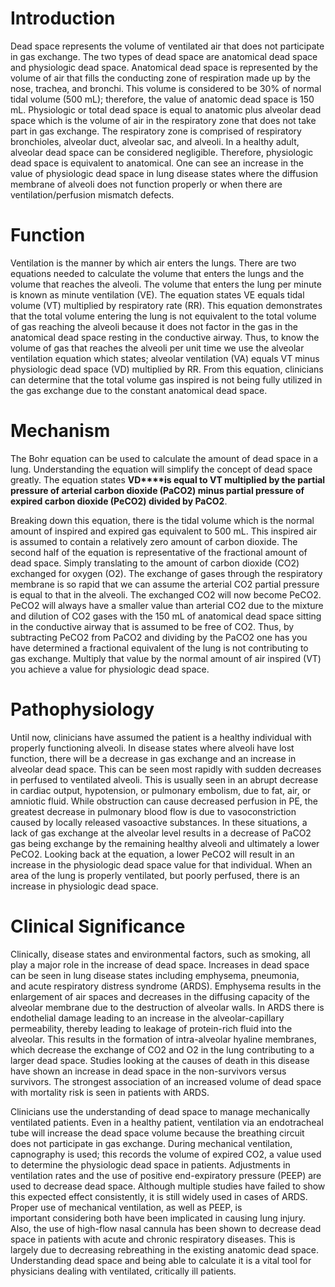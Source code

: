# Introduction

Dead space represents the volume of ventilated air that does not participate in gas exchange. The two types of dead space are anatomical dead space and physiologic dead space. Anatomical dead space is represented by the volume of air that fills the conducting zone of respiration made up by the nose, trachea, and bronchi. This volume is considered to be 30% of normal tidal volume (500 mL); therefore, the value of anatomic dead space is 150 mL. Physiologic or total dead space is equal to anatomic plus alveolar dead space which is the volume of air in the respiratory zone that does not take part in gas exchange. The respiratory zone is comprised of respiratory bronchioles, alveolar duct, alveolar sac, and alveoli. In a healthy adult, alveolar dead space can be considered negligible. Therefore, physiologic dead space is equivalent to anatomical. One can see an increase in the value of physiologic dead space in lung disease states where the diffusion membrane of alveoli does not function properly or when there are ventilation/perfusion mismatch defects.

# Function

Ventilation is the manner by which air enters the lungs. There are two equations needed to calculate the volume that enters the lungs and the volume that reaches the alveoli. The volume that enters the lung per minute is known as minute ventilation (VE). The equation states VE equals tidal volume (VT) multiplied by respiratory rate (RR). This equation demonstrates that the total volume entering the lung is not equivalent to the total volume of gas reaching the alveoli because it does not factor in the gas in the anatomical dead space resting in the conductive airway. Thus, to know the volume of gas that reaches the alveoli per unit time we use the alveolar ventilation equation which states; alveolar ventilation (VA) equals VT minus physiologic dead space (VD) multiplied by RR. From this equation, clinicians can determine that the total volume gas inspired is not being fully utilized in the gas exchange due to the constant anatomical dead space.

# Mechanism

The Bohr equation can be used to calculate the amount of dead space in a lung. Understanding the equation will simplify the concept of dead space greatly. The equation states **VD****is equal to VT multiplied by the partial pressure of arterial carbon dioxide (PaCO2) minus partial pressure of expired carbon dioxide (PeCO2) divided by PaCO2**.

Breaking down this equation, there is the tidal volume which is the normal amount of inspired and expired gas equivalent to 500 mL. This inspired air is assumed to contain a relatively zero amount of carbon dioxide. The second half of the equation is representative of the fractional amount of dead space. Simply translating to the amount of carbon dioxide (CO2) exchanged for oxygen (O2). The exchange of gases through the respiratory membrane is so rapid that we can assume the arterial CO2 partial pressure is equal to that in the alveoli. The exchanged CO2 will now become PeCO2. PeCO2 will always have a smaller value than arterial CO2 due to the mixture and dilution of CO2 gases with the 150 mL of anatomical dead space sitting in the conductive airway that is assumed to be free of CO2. Thus, by subtracting PeCO2 from PaCO2 and dividing by the PaCO2 one has you have determined a fractional equivalent of the lung is not contributing to gas exchange. Multiply that value by the normal amount of air inspired (VT) you achieve a value for physiologic dead space.

# Pathophysiology

Until now, clinicians have assumed the patient is a healthy individual with properly functioning alveoli. In disease states where alveoli have lost function, there will be a decrease in gas exchange and an increase in alveolar dead space. This can be seen most rapidly with sudden decreases in perfused to ventilated alveoli. This is usually seen in an abrupt decrease in cardiac output, hypotension, or pulmonary embolism, due to fat, air, or amniotic fluid. While obstruction can cause decreased perfusion in PE, the greatest decrease in pulmonary blood flow is due to vasoconstriction caused by locally released vasoactive substances. In these situations, a lack of gas exchange at the alveolar level results in a decrease of PaCO2 gas being exchange by the remaining healthy alveoli and ultimately a lower PeCO2. Looking back at the equation, a lower PeCO2 will result in an increase in the physiologic dead space value for that individual. When an area of the lung is properly ventilated, but poorly perfused, there is an increase in physiologic dead space.

# Clinical Significance

Clinically, disease states and environmental factors, such as smoking, all play a major role in the increase of dead space. Increases in dead space can be seen in lung disease states including emphysema, pneumonia, and acute respiratory distress syndrome (ARDS). Emphysema results in the enlargement of air spaces and decreases in the diffusing capacity of the alveolar membrane due to the destruction of alveolar walls. In ARDS there is endothelial damage leading to an increase in the alveolar-capillary permeability, thereby leading to leakage of protein-rich fluid into the alveolar. This results in the formation of intra-alveolar hyaline membranes, which decrease the exchange of CO2 and O2 in the lung contributing to a larger dead space. Studies looking at the causes of death in this disease have shown an increase in dead space in the non-survivors versus survivors. The strongest association of an increased volume of dead space with mortality risk is seen in patients with ARDS.

Clinicians use the understanding of dead space to manage mechanically ventilated patients. Even in a healthy patient, ventilation via an endotracheal tube will increase the dead space volume because the breathing circuit does not participate in gas exchange. During mechanical ventilation, capnography is used; this records the volume of expired CO2, a value used to determine the physiologic dead space in patients. Adjustments in ventilation rates and the use of positive end-expiratory pressure (PEEP) are used to decrease dead space. Although multiple studies have failed to show this expected effect consistently, it is still widely used in cases of ARDS. Proper use of mechanical ventilation, as well as PEEP, is important considering both have been implicated in causing lung injury. Also, the use of high-flow nasal cannula has been shown to decrease dead space in patients with acute and chronic respiratory diseases. This is largely due to decreasing rebreathing in the existing anatomic dead space. Understanding dead space and being able to calculate it is a vital tool for physicians dealing with ventilated, critically ill patients.